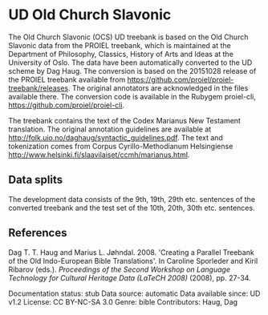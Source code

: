 # UD Old Church Slavonic

The Old Church Slavonic (OCS) UD treebank is based on the Old Church Slavonic data from the PROIEL treebank, which is maintained at the Department of Philosophy, Classics, History of Arts and Ideas at the University of Oslo. The data have been automatically converted to the UD scheme by Dag Haug. The conversion is based on the 20151028 release of the PROIEL treebank available from https://github.com/proiel/proiel-treebank/releases. The original annotators are acknowledged in the files available there. The conversion code is available in the Rubygem proiel-cli, https://github.com/proiel/proiel-cli.

The treebank contains the text of the Codex Marianus New Testament translation. The original annotation guidelines are available at http://folk.uio.no/daghaug/syntactic_guidelines.pdf. The text and tokenization comes from Corpus Cyrillo-Methodianum Helsingiense http://www.helsinki.fi/slaavilaiset/ccmh/marianus.html.

## Data splits
The development data consists of the 9th, 19th, 29th etc. sentences of the converted treebank and the test set of the 10th, 20th, 30th etc.  sentences.

## References
 Dag T. T. Haug and Marius L. Jøhndal. 2008. 'Creating a Parallel Treebank of the Old Indo-European Bible Translations'. In Caroline Sporleder and Kiril Ribarov (eds.).  *Proceedings of the Second Workshop on Language Technology for Cultural Heritage Data (LaTeCH 2008)* (2008), pp. 27-34.


Documentation status: stub
Data source: automatic
Data available since: UD v1.2
License: CC BY-NC-SA 3.0
Genre: bible
Contributors: Haug, Dag
